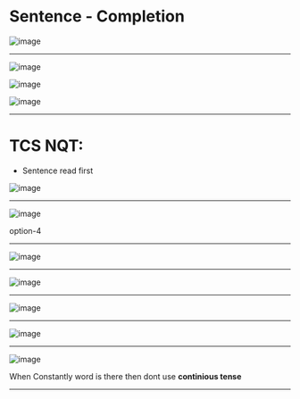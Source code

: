 # Sentence - Completion 

![image](https://user-images.githubusercontent.com/77873383/183100588-f6700900-153e-43d8-8d5f-e30585da673b.png)

---

![image](https://user-images.githubusercontent.com/77873383/183101247-8e5ad86a-06ad-42dd-aecc-179af1e5429b.png)

![image](https://user-images.githubusercontent.com/77873383/183101277-1885db71-75ae-4859-b567-7af13f50e88c.png)

![image](https://user-images.githubusercontent.com/77873383/183101360-e9c823a0-22da-4c63-9a55-9bb9e6f3be59.png)


---

# TCS NQT:

- Sentence read first

![image](https://user-images.githubusercontent.com/77873383/185439210-73202df9-30f4-44e8-a185-ff5a79608fa1.png)

---

![image](https://user-images.githubusercontent.com/77873383/185439730-4aa08f48-15ab-4bdf-9e21-9806d1b71ff0.png)

option-4

---

![image](https://user-images.githubusercontent.com/77873383/185440210-127d79d9-ac4d-455a-8d6c-02c985ec4a76.png)

---

![image](https://user-images.githubusercontent.com/77873383/185440376-8b124ab1-9e21-4045-9315-740bbd912d5e.png)

---

![image](https://user-images.githubusercontent.com/77873383/185441912-6fa692d9-aa78-4fb9-9680-3a08f6b53320.png)

---

![image](https://user-images.githubusercontent.com/77873383/185442352-a879b8c1-7e2d-4480-b0c8-676a42694921.png)

---

![image](https://user-images.githubusercontent.com/77873383/185443553-54edfa2c-c5ef-4681-b0d6-fccbb6583798.png)

When Constantly word is there then dont use **continious tense**


---


